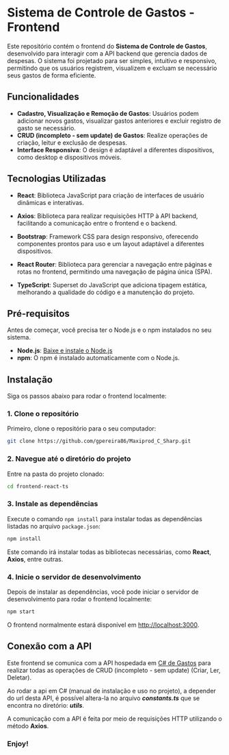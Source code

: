 
# Sistema de Controle de Gastos - Frontend

Este repositório contém o frontend do **Sistema de Controle de Gastos**, desenvolvido para interagir com a API backend que gerencia dados de despesas. O sistema foi projetado para ser simples, intuitivo e responsivo, permitindo que os usuários registrem, visualizem e excluam se necessário seus gastos de forma eficiente.

## Funcionalidades

- **Cadastro, Visualização e Remoção de Gastos**: Usuários podem adicionar novos gastos, visualizar gastos anteriores e excluir registro de gasto se necessário.
- **CRUD (incompleto - sem update) de Gastos**: Realize operações de criação, leitur e exclusão de despesas.
- **Interface Responsiva**: O design é adaptável a diferentes dispositivos, como desktop e dispositivos móveis.

## Tecnologias Utilizadas

- **React**: Biblioteca JavaScript para criação de interfaces de usuário dinâmicas e interativas.

- **Axios**: Biblioteca para realizar requisições HTTP à API backend, facilitando a comunicação entre o frontend e o backend.
- **Bootstrap**: Framework CSS para design responsivo, oferecendo componentes prontos para uso e um layout adaptável a diferentes dispositivos.
- **React Router**: Biblioteca para gerenciar a navegação entre páginas e rotas no frontend, permitindo uma navegação de página única (SPA).
- **TypeScript**: Superset do JavaScript que adiciona tipagem estática, melhorando a qualidade do código e a manutenção do projeto.
  
## Pré-requisitos

Antes de começar, você precisa ter o Node.js e o npm instalados no seu sistema.

- **Node.js**: [Baixe e instale o Node.js](https://nodejs.org/)
- **npm**: O npm é instalado automaticamente com o Node.js.

## Instalação

Siga os passos abaixo para rodar o frontend localmente:

### 1. Clone o repositório

Primeiro, clone o repositório para o seu computador:

```bash
git clone https://github.com/gpereira86/Maxiprod_C_Sharp.git
```

### 2. Navegue até o diretório do projeto

Entre na pasta do projeto clonado:

```bash
cd frontend-react-ts
```

### 3. Instale as dependências

Execute o comando `npm install` para instalar todas as dependências listadas no arquivo `package.json`:

```bash
npm install
```

Este comando irá instalar todas as bibliotecas necessárias, como **React**, **Axios**, entre outras.

### 4. Inicie o servidor de desenvolvimento

Depois de instalar as dependências, você pode iniciar o servidor de desenvolvimento para rodar o frontend localmente:

```bash
npm start
```

O frontend normalmente estará disponível em [http://localhost:3000](http://localhost:3000).

## Conexão com a API

Este frontend se comunica com a API hospedada em [C# de Gastos](http://localhost:5000) para realizar todas as operações de CRUD (incompleto - sem update) (Criar, Ler, Deletar). 

Ao rodar a api em C# (manual de instalação e uso no projeto), a depender do url desta API, é possível altera-la no arquivo _**constants.ts**_ que se encontra no diretório: _**utils**_.

A comunicação com a API é feita por meio de requisições HTTP utilizando o método **Axios**.

### Enjoy!

